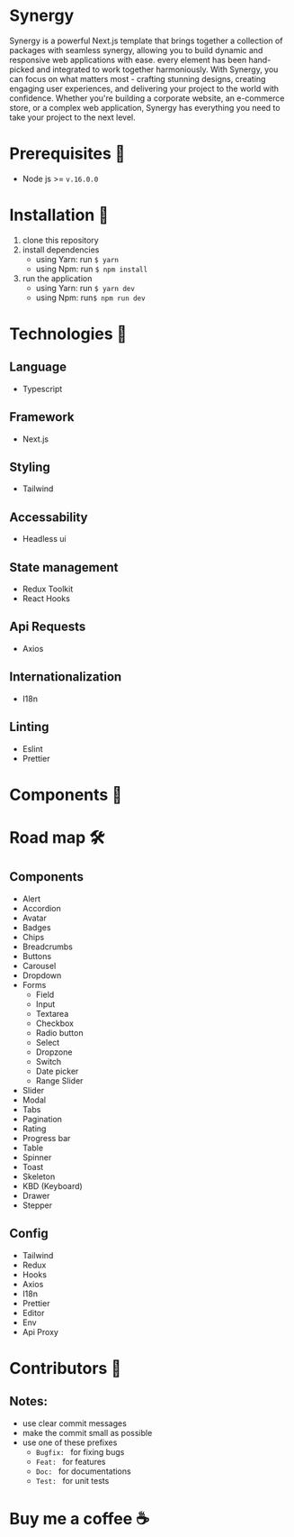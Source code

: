 # Synergy
Synergy is a powerful Next.js template that brings together a collection of packages with seamless synergy, allowing you to build dynamic and responsive web applications with ease. every element has been hand-picked and integrated to work together harmoniously. With Synergy, you can focus on what matters most - crafting stunning designs, creating engaging user experiences, and delivering your project to the world with confidence. Whether you're building a corporate website, an e-commerce store, or a complex web application, Synergy has everything you need to take your project to the next level.

# Prerequisites 🌄
- Node js >= `v.16.0.0`

# Installation 🎉
1. clone this repository
2. install dependencies
    - using Yarn: run `$ yarn `
    - using Npm:  run `$ npm install`
3. run the application
    - using Yarn: run `$ yarn dev`
    - using Npm:  run`$ npm run dev`

# Technologies 🔱
## Language
- Typescript
## Framework
- Next.js

## Styling
- Tailwind

## Accessability
- Headless ui

## State management
- Redux Toolkit
- React Hooks

## Api Requests
- Axios

## Internationalization
- I18n

## Linting
- Eslint
- Prettier

# Components 🧩

# Road map 🛠️
## Components
- Alert
- Accordion
- Avatar
- Badges
- Chips
- Breadcrumbs
- Buttons
- Carousel
- Dropdown
- Forms
  - Field
  - Input
  - Textarea
  - Checkbox
  - Radio button
  - Select
  - Dropzone
  - Switch
  - Date picker
  - Range Slider
- Slider
- Modal
- Tabs
- Pagination
- Rating
- Progress bar
- Table
- Spinner
- Toast
- Skeleton
- KBD (Keyboard)
- Drawer
- Stepper

## Config
- Tailwind
- Redux
- Hooks
- Axios
- I18n
- Prettier
- Editor
- Env
- Api Proxy

# Contributors 🤝
## Notes:
- use clear commit messages
- make the commit small as possible
- use one of these prefixes
  - `Bugfix: ` for fixing bugs
  - `Feat: ` for features
  - `Doc: ` for documentations
  - `Test: ` for unit tests

# Buy me a coffee ☕